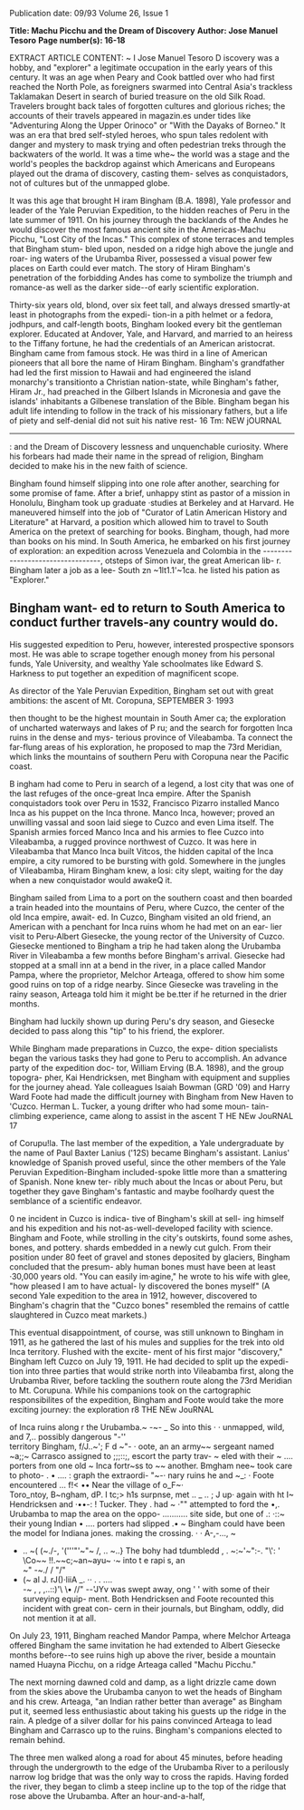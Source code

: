 Publication date: 09/93
Volume 26, Issue 1

**Title: Machu Picchu and the Dream of Discovery**
**Author: Jose Manuel Tesoro**
**Page number(s): 16-18**

EXTRACT ARTICLE CONTENT:
~
I
Jose Manuel Tesoro
D
iscovery was a hobby, and "explorer" a legitimate
occupation in the early years of this century. It was
an age when Peary and Cook battled over who had
first reached the North Pole, as foreigners swarmed into
Central Asia's trackless Taklamakan Desert in search of
buried treasure on the old Silk Road. Travelers brought back
tales of forgotten cultures and glorious riches; the accounts
of their travels appeared in magazin.es under tides like
"Adventuring Along the Upper Orinoco" or "With the
Dayaks of Borneo." It was an era that bred self-styled heroes,
who spun tales redolent with danger and mystery to mask
trying and often pedestrian treks through the backwaters of
the world. It was a time whe~ the world was a stage and the
world's peoples the backdrop against which Americans and
Europeans played out the drama of discovery, casting them-
selves as conquistadors, not of cultures but of the unmapped
globe.

It was this age that brought H iram Bingham (B.A.
1898), Yale professor and leader of the Yale Peruvian
Expedition, to the hidden reaches of Peru in the late summer
of 1911. On his journey through the backlands of the Andes
he would discover the most famous ancient site in the
Americas-Machu Picchu, "Lost City of the Incas." This
complex of stone terraces and temples that Bingham stum-
bled upon, nesded on a ridge high above the jungle and roar-
ing waters of the Urubamba River, possessed a visual power
few places on Earth could ever match. The story of Hiram
Bingham's penetration of the forbidding Andes has come to
symbolize the triumph and romance-as well as the darker
side--of early scientific exploration.

Thirty-six years old, blond, over six feet tall, and always
dressed smartly-at least in photographs from the expedi-
tion-in a pith helmet or a fedora, jodhpurs, and calf-length
boots, Bingham looked every bit the gentleman explorer.
Educated at Andover, Yale, and Harvard, and married to an
heiress to the Tiffany fortune, he had the credentials of an
American aristocrat. Bingham came from famous stock. He
was third in a line of American pioneers that all bore the
name of Hiram Bingham. Bingham's grandfather had led the
first mission to Hawaii and had engineered the island
monarchy's transitionto a Christian nation-state, while
Bingham's father, Hiram Jr., had preached in the Gilbert
Islands in Micronesia and gave the islands' inhabitants a
Gilbenese translation of the Bible. Bingham began his adult
life intending to follow in the track of his missionary fathers,
but a life of piety and self-denial did not suit his native rest-
16 Tm: NEW jOURNAL


---

: and the Dream of Discovery
lessness and unquenchable curiosity. Where his forbears had
made their name in the spread of religion, Bingham decided
to make his in the new faith of science.

Bingham found himself slipping into one role after
another, searching for some promise of fame. After a brief,
unhappy stint as pastor of a mission in Honolulu, Bingham
took up graduate ·studies at Berkeley and at Harvard. He
maneuvered himself into the job of "Curator of Latin
American History and Literature" at Harvard, a position
which allowed him to travel to South America on the pretext
of searching for books. Bingham, though, had more than
books on his mind. In South America, he embarked on his
first journey of exploration: an expedition across Venezuela
and Colombia in the
---------------------------------, otsteps of Simon
ivar, the great
American lib-
r. Bingham later
a job as a lee-
South
zn
~1lt1.1'~1ca. he listed his
pation
as
"Explorer."


Bingham want-
ed to return to South
America to conduct
further travels-any
country would do.
--
His suggested expedition to Peru, however, interested
prospective sponsors most. He was able to scrape together
enough money from his personal funds, Yale University, and
wealthy Yale schoolmates like Edward S. Harkness to put
together an expedition of magnificent scope.

As director of the Yale Peruvian Expedition, Bingham
set out with great ambitions: the ascent of Mt. Coropuna,
SEPTEMBER 3· 1993

then thought to be the highest mountain in South Amer ca;
the exploration of uncharted waterways and lakes of P ru;
and the search for forgotten Inca ruins in the dense and mys-
terious province of Vileabamba. Ta connect the far-flung
areas of his exploration, he proposed to map the 73rd
Meridian, which links the mountains of southern Peru with
Coropuna near the Pacific coast.

B
ingham had come to Peru in search of a legend, a lost
city that was one of the last refuges of the once-great
Inca empire. After the Spanish conquistadors took
over Peru in 1532, Francisco Pizarro installed Manco Inca as
his puppet on the Inca throne. Manco Inca, however; proved
an unwilling vassal and soon laid siege to Cuzco and even
Lima itself. The Spanish armies forced Manco Inca and his
armies to flee Cuzco into Vileabamba, a rugged province
northwest of Cuzco. It was here in Vileabamba that Manco
Inca built Vitcos, the hidden capital of the Inca empire, a
city rumored to be bursting with gold. Somewhere in the
jungles of Vileabamba, Hiram Bingham knew, a losi: city
slept, waiting for the day when a new conquistador would
awakeQ it.

Bingham sailed from Lima to a port on the southern
coast and then boarded a train headed into the mountains of
Peru, where Cuzco, the center of the old Inca empire, await-
ed. In Cuzco, Bingham visited an old friend, an American
with a penchant for Inca ruins whom he had met on an ear-
lier visit to Peru-Albert Giesecke, the young rector of the
University of Cuzco. Giesecke mentioned to Bingham a trip
he had taken along the Urubamba River in Vileabamba a
few months before Bingham's arrival. Giesecke had stopped
at a small inn at a bend in the river, in a place called Mandor
Pampa, where the proprietor, Melchor Arteaga, offered to
show him some good ruins on top of a ridge nearby. Since
Giesecke was traveling in the rainy season, Arteaga told him
it might be be.tter if he returned in the drier months.

Bingham had luckily shown up during Peru's dry season, and
Giesecke decided to pass along this "tip" to his friend, the
explorer.

While Bingham made preparations in Cuzco, the expe-
dition specialists began the various tasks they had gone to
Peru to accomplish. An advance party of the expedition doc-
tor, William Erving (B.A. 1898), and the group topogra-
pher, Kai Hendricksen, met Bingham with equipment and
supplies for the journey ahead. Yale colleagues Isaiah
Bowman (GRD '09) and Harry Ward Foote had made the
difficult journey with Bingham from New Haven to 'Cuzco.
Herman L. Tucker, a young drifter who had some moun-
tain-climbing experience, came along to assist in the ascent
T HE NEw JouRNAL 17



of Corupu!la. The last member of the
expedition, a Yale undergraduate by
the name of Paul Baxter Lanius ('12S)
became Bingham's assistant. Lanius'
knowledge of Spanish proved useful,
since the other members of the Yale
Peruvian
Expedition-Bingham
included-spoke little more than a
smattering of Spanish. None knew ter-
ribly much about the Incas or about
Peru, but together they gave Bingham's
fantastic and maybe foolhardy quest
the semblance of a scientific endeavor.

0
ne incident in Cuzco is indica-
tive of Bingham's skill at sell-
ing himself and his expedition
and his not-as-well-developed facility
with science. Bingham and Foote,
while strolling in the city's outskirts,
found some ashes, bones, and pottery.
shards embedded in a newly cut gulch.
From their position under 80 feet of
gravel and stones deposited by glaciers,
Bingham concluded that the presum-
ably human bones must have been at
least ·30,000 years old. "You can easily
im·agine," he wrote to his wife with
glee, "how pleased I am to have actual-
ly discovered the bones myself"
(A second Yale expedition to the
area in 1912, however, discovered to
Bingham's chagrin that the "Cuzco
bones" resembled the remains of cattle
slaughtered in Cuzco meat markets.)

This eventual disappointment, of
course, was still unknown to Bingham
in 1911, as he gathered the last of his
mules and supplies for the trek into old
Inca territory. Flushed with the excite-
ment of his first major "discovery,"
Bingham left Cuzco on July 19, 1911.
He had decided to split up the expedi-
tion into three parties that would strike
north into Vileabamba first, along the
Urubamba River, before tackling the
southern route along the 73rd
Meridian to Mt. Corupuna. While his
companions took on the cartographic
responsibilites of the expedition,
Bingham and Foote would take the
more exciting journey: the exploration
r8 THE NEw JouRNAL



of Inca ruins along r
the Urubamba.~
-~-
_
So
into
this
· ·
unmapped, wild, and 7,..
possibly dangerous "-''\
territory Bingham, f/J..~';
F
d
~"- ·
oote, an an army~~
sergeant
named ~a;;~
Carrasco assigned to ;;;::;,
escort the party trav- ~
eled
with
their ~
....
porters from one old ~
Inca
fortr~ss
to ~~
another.
Bmgham nee~
took care to photo- . • .... :
graph the extraordi- "~-·
nary ruins he and ~_: ·
Foote encountered ... f!< ••
Near the village of o_F~· \
Toro_ntoy, B~ngham, dP. I
tc;> h1s surpnse, met .. _ .. ; J
up·
again
with ht I~
Hendricksen
and ·••-: !
Tucker. They . had ~
·""
attempted to ford the •,.
Urubamba to map
the area on the oppo-
...........
site side, but one of .: ·::~
their young Indian • ....
porters had slipped
.• ~
Bingham could have been the model for Indiana jones.
making the crossing.
· · A-,-..., ~
- .. ~(
(~./-, '('''"'~"~ /, .. ~..}
The bohy had tdumbledd
,
. ~\:~'~":-.
"\\'\:
'
\Co~~
!!.~~c;~an~ayu~
·~
into t e rapi s, an
\
~" -~./ / "/"
- (~
al
J. rJ()·liiA _.
·· . . .... \
-~ , , ,\..\::)'\ \•
//" --'JYv
was swept away, ong
' '
with some of their surveying equip-
ment. Both Hendricksen and Foote
recounted this incident with great con-
cern in their journals, but Bingham,
oddly, did not mention it at all.

On July 23, 1911, Bingham
reached Mandor Pampa, where
Melchor Arteaga offered Bingham the
same invitation he had extended to
Albert Giesecke months before--to see
ruins high up above the river, beside a
mountain named Huayna Picchu, on a
ridge Arteaga called "Machu Picchu."

The next morning dawned cold
and damp, as a light drizzle came down
from the skies above the Urubamba
canyon to wet the heads of Bingham
and his crew. Arteaga, "an Indian
rather better than average" as Bingham
put it, seemed less enthusiastic about
taking his guests up the ridge in the
rain. A pledge of a silver dollar for his
pains convinced Arteaga to lead
Bingham and Carrasco up to the ruins.
Bingham's companions elected to
remain behind.

The three men walked along a
road for about 45 minutes, before
heading through the undergrowth to
the edge of the Urubamba River to a
perilously narrow log bridge that was
the only way to cross the rapids.
Having forded the river, they began to
climb a steep incline up to the top of
the ridge that rose above the
Urubamba. After an hour-and-a-half,